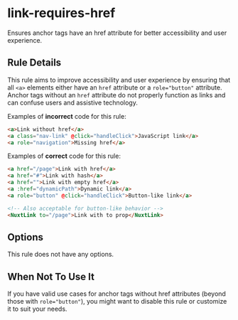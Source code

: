 # link-requires-href

Ensures anchor tags have an href attribute for better accessibility and user experience.

## Rule Details

This rule aims to improve accessibility and user experience by ensuring that all `<a>` elements either have an `href` attribute or a `role="button"` attribute. Anchor tags without an `href` attribute do not properly function as links and can confuse users and assistive technology.

Examples of **incorrect** code for this rule:

```html
<a>Link without href</a>
<a class="nav-link" @click="handleClick">JavaScript link</a>
<a role="navigation">Missing href</a>
```

Examples of **correct** code for this rule:

```html
<a href="/page">Link with href</a>
<a href="#">Link with hash</a>
<a href="">Link with empty href</a>
<a :href="dynamicPath">Dynamic link</a>
<a role="button" @click="handleClick">Button-like link</a>

<!-- Also acceptable for button-like behavior -->
<NuxtLink to="/page">Link with to prop</NuxtLink>
```

## Options

This rule does not have any options.

## When Not To Use It

If you have valid use cases for anchor tags without href attributes (beyond those with `role="button"`), you might want to disable this rule or customize it to suit your needs.
